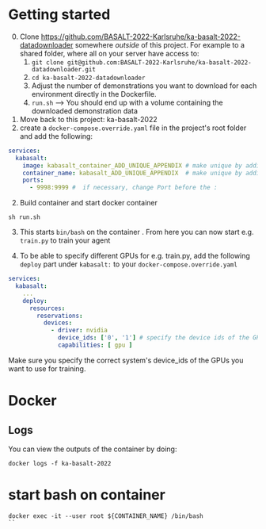 # Getting started

0. Clone https://github.com/BASALT-2022-Karlsruhe/ka-basalt-2022-datadownloader somewhere *outside* of this project. 
For example to a shared folder, where all on your server have access to:
   1. `git clone git@github.com:BASALT-2022-Karlsruhe/ka-basalt-2022-datadownloader.git`
   2. `cd ka-basalt-2022-datadownloader`
   3. Adjust the number of demonstrations you want to download for each environment directly in the Dockerfile.
   4. `run.sh` --> You should end up with a volume containing the downloaded demonstration data 
2. Move back to this project: ka-basalt-2022
3. create a `docker-compose.override.yaml` file in the project's root folder and add the following:
```yaml
services:
  kabasalt:
    image: kabasalt_container_ADD_UNIQUE_APPENDIX # make unique by adding e.g. lastname: kabasalt_container_laurito
    container_name: kabasalt_ADD_UNIQUE_APPENDIX  # make unique by adding e.g. lastname: kabasalt_laurito 
    ports:
      - 9998:9999 #  if necessary, change Port before the :
```

2. Build container and start docker container 
```shell
sh run.sh
```
3. This starts `bin/bash` on the container . From here you can now start e.g. `train.py` to train your agent

4. To be able to specify different GPUs for e.g. train.py, add the following `deploy` part under `kabasalt:` to your `docker-compose.override.yaml`
```yaml
services:
  kabasalt:
    ...
    deploy:
      resources:
        reservations:
          devices:
            - driver: nvidia
              device_ids: ['0', '1'] # specify the device ids of the GPUs on your system, which will be used for training
              capabilities: [ gpu ]
```
Make sure you specify the correct system's device_ids of the GPUs you want to use for training.

# Docker 
## Logs
You can view the outputs of the container by doing:
```shell
docker logs -f ka-basalt-2022
```

# start bash on container
```shell
docker exec -it --user root ${CONTAINER_NAME} /bin/bash
``
